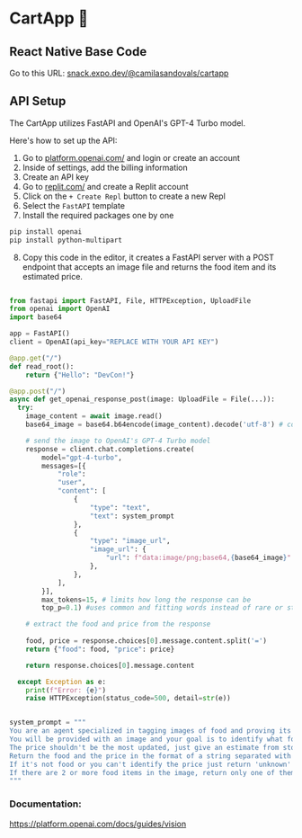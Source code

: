 # CartApp 🛒

## React Native Base Code
Go to this URL: [snack.expo.dev/@camilasandovals/cartapp](https://snack.expo.dev/@camilasandovals/cartapp)

## API Setup

The CartApp utilizes FastAPI and OpenAI's GPT-4 Turbo model. 

Here's how to set up the API:

1. Go to [platform.openai.com/](https://platform.openai.com/) and login or create an account
2. Inside of settings, add the billing information
3. Create an API key
4. Go to [replit.com/](https://replit.com/) and create a Replit account
5. Click on the `+ Create Repl` button to create a new Repl
6. Select the `FastAPI` template
7. Install the required packages one by one

```bash
pip install openai
pip install python-multipart
```
8. Copy this code in the editor, it creates a FastAPI server with a POST endpoint that accepts an image file and returns the food item and its estimated price.

```python

from fastapi import FastAPI, File, HTTPException, UploadFile
from openai import OpenAI
import base64

app = FastAPI()
client = OpenAI(api_key="REPLACE WITH YOUR API KEY")

@app.get("/")
def read_root():
    return {"Hello": "DevCon!"}

@app.post("/")
async def get_openai_response_post(image: UploadFile = File(...)):
  try:
    image_content = await image.read()
    base64_image = base64.b64encode(image_content).decode('utf-8') # convert image to base64

    # send the image to OpenAI's GPT-4 Turbo model
    response = client.chat.completions.create(
        model="gpt-4-turbo",
        messages=[{
            "role":
            "user",
            "content": [
                {
                    "type": "text",
                    "text": system_prompt
                },
                {
                    "type": "image_url",
                    "image_url": {
                        "url": f"data:image/png;base64,{base64_image}"
                    },
                },
            ],
        }],
        max_tokens=15, # limits how long the response can be
        top_p=0.1) #uses common and fitting words instead of rare or strange ones so it makes the response more predictable

    # extract the food and price from the response
    
    food, price = response.choices[0].message.content.split('=')
    return {"food": food, "price": price}

    return response.choices[0].message.content

  except Exception as e:
    print(f"Error: {e}")
    raise HTTPException(status_code=500, detail=str(e))


system_prompt = """
You are an agent specialized in tagging images of food and proving its possible price.
You will be provided with an image and your goal is to identify what food it is and it's estimated price.
The price shouldn't be the most updated, just give an estimate from stores like Walmart, Publix, Whole Foods, etc.
Return the food and the price in the format of a string separated with an equal sign, like this: Oldfashioned Oatmeal=3.99
If it's not food or you can't identify the price just return 'unknown' for both price and food.
If there are 2 or more food items in the image, return only one of them.
"""
```

### Documentation:
https://platform.openai.com/docs/guides/vision
